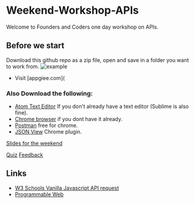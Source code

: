 # Weekend-Workshop-APIs
Welcome to Founders and Coders one day workshop on APIs.

## Before we start
Download this github repo as a zip file, open and save in a folder you want to work from.
![example](https://files.gitter.im/foundersandcoders/workshop-html-css/cGgD/Screen-Shot-2017-04-20-at-18.57.22.png)
+ Visit [appgiee.com](


### Also Download the following:
+ [Atom Text Editor](https://atom.io/) If you don't already have a text editor (Sublime is also fine).
+ [Chrome browser](https://www.google.com/chrome/browser/desktop/) if you dont have it already.
+ [Postman](https://www.getpostman.com/) free for chrome.
+ [JSON View](https://chrome.google.com/webstore/detail/jsonview/chklaanhfefbnpoihckbnefhakgolnmc?hl=en) Chrome plugin.


[Slides for the weekend](https://docs.google.com/presentation/d/1GjtRry0XMsaX9FkdEHyxge2KLbDutd7w_85JE1wZF4U/edit?usp=sharing)

[Quiz](http://goo.gl/forms/YI0t4sxCY4)
[Feedback](http://bit.ly/1Wy0dpD)

## Links
+ [W3 Schools Vanilla Javascript API request](http://www.w3schools.com/json/json_http.asp)
+ [Programmable Web](http://www.programmableweb.com/)

